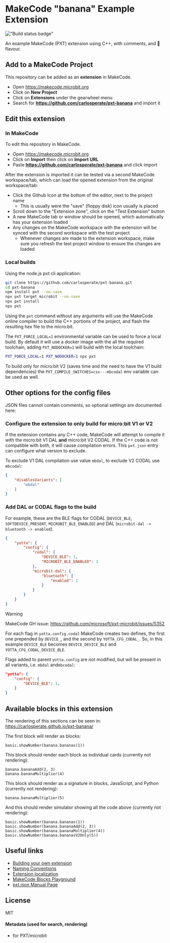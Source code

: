# MakeCode "banana" Example Extension

 !["Build status badge"](https://github.com/carlosperate/pxt-banana/workflows/MakeCode/badge.svg)

An example MakeCode (PXT) extension using C++, with comments, and 🍌 flavour.

## Add to a MakeCode Project

This repository can be added as an **extension** in MakeCode.

- Open https://makecode.microbit.org
- Click on **New Project**
- Click on **Extensions** under the gearwheel menu
- Search for **https://github.com/carlosperate/pxt-banana** and import it

## Edit this extension

### In MakeCode

To edit this repository in MakeCode.

- Open https://makecode.microbit.org
- Click on **Import** then click on **Import URL**
- Paste **https://github.com/carlosperate/pxt-banana** and click import

After the extension is imported it can be tested via a second MakeCode
workspace/tab, which can load the opened extension from the original
workspace/tab:

- Click the Github Icon at the bottom of the editor, next to the project name
    - This is usually were the "save" (floppy disk) icon usually is placed
- Scroll down to the "Extension zone", click on the "Test Extension" button
- A new MakeCode tab or window should be opened, which automatically has your
  extension loaded
- Any changes on the MakeCode workspace with the extension will be synced with
  the second workspace with the test project
    - Whenever changes are made to the extension workspace, make sure you
      refresh the test project window to ensure the changes are loaded

### Local builds

Using the node.js pxt cli application:

```bash
git clone https://github.com/carlosperate/pxt-banana.git
cd pxt-banana
npm install pxt --no-save
npx pxt target microbit --no-save
npx pxt install
npx pxt
```

Using the `pxt` command without any arguments will use the MakeCode online
compiler to build the C++ portions of the project, and flash the resulting
hex file to the micro:bit.

The `PXT_FORCE_LOCAL=1` environmental variable can be used to force a local
build. By default it will use a docker image with the all the required
toolchain, adding `PXT_NODOCKER=1` will build with the local toolchain:

```bash
PXT_FORCE_LOCAL=1 PXT_NODOCKER=1 npx pxt
```

To build only for micro:bit V2 (saves time and the need to have the V1
build dependencies) the `PXT_COMPILE_SWITCHES=csv---mbcodal` env variable
can be used as well.

## Other options for the config files

JSON files cannot contain comments, so optional settings are documented here:

### Configure the extension to only build for micro:bit V1 or V2

If the extension contains any C++ code, MakeCode will attempt to compile it
with the micro:bit V1 DAL **and** micro:bit V2 CODAL.
If the C++ code is not compatible with both, it will cause compilation errors.
This `pxt.json` entry can configure what version to exclude.

To exclude V1 DAL compilation use value `mbdal`, to exclude V2 CODAL use
`mbcodal`:

```json
{
    "disablesVariants": [
        "mbdal"
    ]
}
```

### Add DAL or CODAL flags to the build

For example, these are the BLE flags for CODAL (`DEVICE_BLE`,
`SOFTDEVICE_PRESENT`, `MICROBIT_BLE_ENABLED`) and DAL
(`microbit-dal -> bluetooth -> enabled`).

```json
{
    "yotta": {
        "config": {
            "codal": {
                "DEVICE_BLE": 1,
                "MICROBIT_BLE_ENABLED": 1
            },
            "microbit-dal": {
                "bluetooth": {
                    "enabled": 1
                }
            }
        }
    }
}
```

> [!WARNING]
> MakeCode GH issue: https://github.com/microsoft/pxt-microbit/issues/5352
> 
> For each flag in `yotta.config.codal` MakeCode creates two defines, the
> first one prepended by `DEVICE_`, and the second by `YOTTA_CFG_CODAL_`.
> So, in this example `DEVICE_BLE` becomes `DEVICE_DEVICE_BLE` and
> `YOTTA_CFG_CODAL_DEVICE_BLE`.
>
> Flags added to parent `yotta.config` are not modified, but will be
> present in all variants, i.e. `mbdal` and`mbcodal`:
> ```json
> "yotta": {
>     "config": {
>         "DEVICE_BLE": 1,
>     }
> }
> ```

## Available blocks in this extension

The rendering of this sections can be seen in:
https://carlosperate.github.io/pxt-banana/

The first block will render as blocks:

```blocks
basic.showNumber(banana.bananas(1))
```

This block should render each block as individual cards (currently not rendering):

```cards
banana.bananaAdd(2, 3)
banana.bananaMultiplier(4)
```

This block should render as a signature in blocks, JavaScript, and Python
(currently not rendering):

```sig
banana.bananaMultiplier(5)
```

And this should render simulator showing all the code above
(currently not rendering):

```sim
basic.showNumber(banana.bananas(1))
basic.showNumber(banana.bananaAdd(2, 3))
basic.showNumber(banana.bananaMultiplier(4))
basic.showNumber(banana.bananasV2Only(5))
```

## Useful links

- [Building your own extension](https://makecode.com/extensions/getting-started)
- [Naming Conventions](https://makecode.com/extensions/naming-conventions)
- [Extension localization](https://makecode.com/extensions/localization)
- [MakeCode Blocks Playground](https://makecode.com/playground)
- [pxt.json Manual Page](https://makecode.com/extensions/pxt-json)

## License

MIT

#### Metadata (used for search, rendering)

* for PXT/microbit

<script src="https://makecode.com/gh-pages-embed.js"></script>
<script>makeCodeRender("{{ site.makecode.home_url }}", "{{ site.github.owner_name }}/{{ site.github.repository_name }}");</script>
